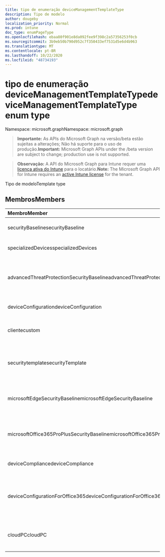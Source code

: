 ```yaml
---
title: tipo de enumeração deviceManagementTemplateType
description: Tipo de modelo
author: dougeby
localization_priority: Normal
ms.prod: intune
doc_type: enumPageType
ms.openlocfilehash: ebaa80f901e8da092fee9f398c2a57356253f0cb
ms.sourcegitcommit: 3b9eb50b790d952c7f350433ef7531d5e6d4b963
ms.translationtype: MT
ms.contentlocale: pt-BR
ms.lasthandoff: 10/22/2020
ms.locfileid: "48734193"
---
```

# <a name="devicemanagementtemplatetype-enum-type"></a><span data-ttu-id="f9d9d-103">tipo de enumeração deviceManagementTemplateType</span><span class="sxs-lookup"><span data-stu-id="f9d9d-103">deviceManagementTemplateType enum type</span></span>

<span data-ttu-id="f9d9d-104">Namespace: microsoft.graph</span><span class="sxs-lookup"><span data-stu-id="f9d9d-104">Namespace: microsoft.graph</span></span>

> <span data-ttu-id="f9d9d-105">**Importante:** As APIs do Microsoft Graph na versão/beta estão sujeitas a alterações; Não há suporte para o uso de produção.</span><span class="sxs-lookup"><span data-stu-id="f9d9d-105">**Important:** Microsoft Graph APIs under the /beta version are subject to change; production use is not supported.</span></span>

> <span data-ttu-id="f9d9d-106">**Observação:** A API do Microsoft Graph para Intune requer uma [licença ativa do Intune](https://go.microsoft.com/fwlink/?linkid=839381) para o locatário.</span><span class="sxs-lookup"><span data-stu-id="f9d9d-106">**Note:** The Microsoft Graph API for Intune requires an [active Intune license](https://go.microsoft.com/fwlink/?linkid=839381) for the tenant.</span></span>

<span data-ttu-id="f9d9d-107">Tipo de modelo</span><span class="sxs-lookup"><span data-stu-id="f9d9d-107">Template type</span></span>

## <a name="members"></a><span data-ttu-id="f9d9d-108">Membros</span><span class="sxs-lookup"><span data-stu-id="f9d9d-108">Members</span></span>
|<span data-ttu-id="f9d9d-109">Membro</span><span class="sxs-lookup"><span data-stu-id="f9d9d-109">Member</span></span>|<span data-ttu-id="f9d9d-110">Valor</span><span class="sxs-lookup"><span data-stu-id="f9d9d-110">Value</span></span>|<span data-ttu-id="f9d9d-111">Descrição</span><span class="sxs-lookup"><span data-stu-id="f9d9d-111">Description</span></span>|
|:---|:---|:---|
|<span data-ttu-id="f9d9d-112">securityBaseline</span><span class="sxs-lookup"><span data-stu-id="f9d9d-112">securityBaseline</span></span>|<span data-ttu-id="f9d9d-113">,0</span><span class="sxs-lookup"><span data-stu-id="f9d9d-113">0</span></span>|<span data-ttu-id="f9d9d-114">Modelo de linha da base de segurança</span><span class="sxs-lookup"><span data-stu-id="f9d9d-114">Security baseline template</span></span>|
|<span data-ttu-id="f9d9d-115">specializedDevices</span><span class="sxs-lookup"><span data-stu-id="f9d9d-115">specializedDevices</span></span>|<span data-ttu-id="f9d9d-116">1</span><span class="sxs-lookup"><span data-stu-id="f9d9d-116">1</span></span>|<span data-ttu-id="f9d9d-117">Modelo de dispositivos especializados</span><span class="sxs-lookup"><span data-stu-id="f9d9d-117">Specialized devices template</span></span>|
|<span data-ttu-id="f9d9d-118">advancedThreatProtectionSecurityBaseline</span><span class="sxs-lookup"><span data-stu-id="f9d9d-118">advancedThreatProtectionSecurityBaseline</span></span>|<span data-ttu-id="f9d9d-119">duas</span><span class="sxs-lookup"><span data-stu-id="f9d9d-119">2</span></span>|<span data-ttu-id="f9d9d-120">Modelo de linha de base de segurança avançada de proteção contra ameaças</span><span class="sxs-lookup"><span data-stu-id="f9d9d-120">Advanced Threat Protection security baseline template</span></span>|
|<span data-ttu-id="f9d9d-121">deviceConfiguration</span><span class="sxs-lookup"><span data-stu-id="f9d9d-121">deviceConfiguration</span></span>|<span data-ttu-id="f9d9d-122">3D</span><span class="sxs-lookup"><span data-stu-id="f9d9d-122">3</span></span>|<span data-ttu-id="f9d9d-123">Modelo de configuração de dispositivo</span><span class="sxs-lookup"><span data-stu-id="f9d9d-123">Device configuration template</span></span>|
|<span data-ttu-id="f9d9d-124">cliente</span><span class="sxs-lookup"><span data-stu-id="f9d9d-124">custom</span></span>|<span data-ttu-id="f9d9d-125">4 </span><span class="sxs-lookup"><span data-stu-id="f9d9d-125">4</span></span>|<span data-ttu-id="f9d9d-126">Modelo personalizado de administração personalizada</span><span class="sxs-lookup"><span data-stu-id="f9d9d-126">Custom admin defined template</span></span>|
|<span data-ttu-id="f9d9d-127">securitytemplate</span><span class="sxs-lookup"><span data-stu-id="f9d9d-127">securityTemplate</span></span>|<span data-ttu-id="f9d9d-128">5 </span><span class="sxs-lookup"><span data-stu-id="f9d9d-128">5</span></span>|<span data-ttu-id="f9d9d-129">Modelos contendo configurações específicas voltadas para segurança</span><span class="sxs-lookup"><span data-stu-id="f9d9d-129">Templates containing specific security focused settings</span></span>|
|<span data-ttu-id="f9d9d-130">microsoftEdgeSecurityBaseline</span><span class="sxs-lookup"><span data-stu-id="f9d9d-130">microsoftEdgeSecurityBaseline</span></span>|<span data-ttu-id="f9d9d-131">6 </span><span class="sxs-lookup"><span data-stu-id="f9d9d-131">6</span></span>|<span data-ttu-id="f9d9d-132">Modelo de linha de base de segurança do Microsoft Edge</span><span class="sxs-lookup"><span data-stu-id="f9d9d-132">Microsoft Edge security baseline template</span></span>|
|<span data-ttu-id="f9d9d-133">microsoftOffice365ProPlusSecurityBaseline</span><span class="sxs-lookup"><span data-stu-id="f9d9d-133">microsoftOffice365ProPlusSecurityBaseline</span></span>|<span data-ttu-id="f9d9d-134">7 </span><span class="sxs-lookup"><span data-stu-id="f9d9d-134">7</span></span>|<span data-ttu-id="f9d9d-135">Modelo de linha de base de segurança do Microsoft Office 365 ProPlus</span><span class="sxs-lookup"><span data-stu-id="f9d9d-135">Microsoft Office 365 ProPlus security baseline template</span></span>|
|<span data-ttu-id="f9d9d-136">deviceCompliance</span><span class="sxs-lookup"><span data-stu-id="f9d9d-136">deviceCompliance</span></span>|<span data-ttu-id="f9d9d-137">8 </span><span class="sxs-lookup"><span data-stu-id="f9d9d-137">8</span></span>|<span data-ttu-id="f9d9d-138">Modelo de conformidade do dispositivo</span><span class="sxs-lookup"><span data-stu-id="f9d9d-138">Device compliance template</span></span>|
|<span data-ttu-id="f9d9d-139">deviceConfigurationForOffice365</span><span class="sxs-lookup"><span data-stu-id="f9d9d-139">deviceConfigurationForOffice365</span></span>|<span data-ttu-id="f9d9d-140">9 </span><span class="sxs-lookup"><span data-stu-id="f9d9d-140">9</span></span>|<span data-ttu-id="f9d9d-141">Configuração de dispositivo para configurações do Microsoft Office 365</span><span class="sxs-lookup"><span data-stu-id="f9d9d-141">Device Configuration for Microsoft Office 365 settings</span></span>|
|<span data-ttu-id="f9d9d-142">cloudPC</span><span class="sxs-lookup"><span data-stu-id="f9d9d-142">cloudPC</span></span>|<span data-ttu-id="f9d9d-143">10 </span><span class="sxs-lookup"><span data-stu-id="f9d9d-143">10</span></span>|<span data-ttu-id="f9d9d-144">Modelo de linha de base de segurança do computador Cloud</span><span class="sxs-lookup"><span data-stu-id="f9d9d-144">Cloud PC security baseline template</span></span>|





